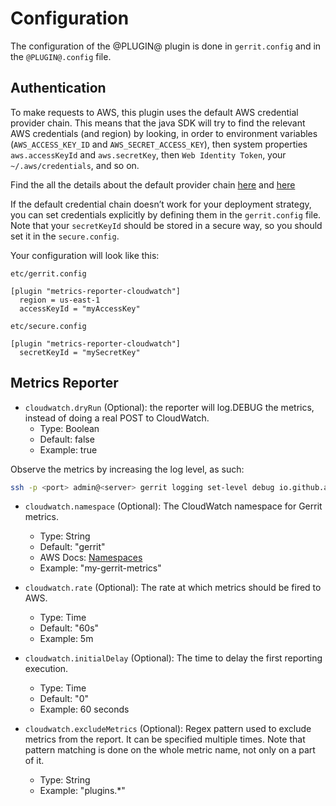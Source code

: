 # Configuration

The configuration of the @PLUGIN@ plugin is done in `gerrit.config` and in the
`@PLUGIN@.config` file.


## Authentication

To make requests to AWS, this plugin uses the default AWS credential provider
chain. This means that the java SDK will try to find the relevant AWS
credentials (and region) by looking, in order to environment variables
(`AWS_ACCESS_KEY_ID` and `AWS_SECRET_ACCESS_KEY`), then system properties
`aws.accessKeyId` and `aws.secretKey`, then `Web Identity Token`, your
`~/.aws/credentials`, and so on.

Find the all the details about the default provider chain
[here](https://docs.aws.amazon.com/sdk-for-java/v1/developer-guide/credentials.html) and
[here](https://docs.aws.amazon.com/sdk-for-java/v1/developer-guide/setup-credentials.html)

If the default credential chain doesn’t work for your deployment strategy, you can
set credentials explicitly by defining them in the `gerrit.config` file.
Note that your `secretKeyId` should be stored in a secure way, so you should set
it in the `secure.config`.

Your configuration will look like this:

`etc/gerrit.config`
```
[plugin "metrics-reporter-cloudwatch"]
  region = us-east-1
  accessKeyId = "myAccessKey"
```

`etc/secure.config`
```
[plugin "metrics-reporter-cloudwatch"]
  secretKeyId = "mySecretKey"
```

## Metrics Reporter

* `cloudwatch.dryRun` (Optional): the reporter will log.DEBUG the metrics,
instead of doing a real POST to CloudWatch.
    * Type: Boolean
    * Default: false
    * Example: true

Observe the metrics by increasing the log level, as such:

```bash
ssh -p <port> admin@<server> gerrit logging set-level debug io.github.azagniotov.metrics.reporter.cloudwatch.CloudWatchReporter
```

* `cloudwatch.namespace` (Optional): The CloudWatch namespace for Gerrit metrics.
    * Type: String
    * Default: "gerrit"
    * AWS Docs: [Namespaces](https://docs.aws.amazon.com/AmazonCloudWatch/latest/monitoring/cloudwatch_concepts.html#Namespace)
    * Example: "my-gerrit-metrics"

* `cloudwatch.rate` (Optional): The rate at which metrics should be fired to AWS.
    * Type: Time
    * Default: "60s"
    * Example: 5m

* `cloudwatch.initialDelay` (Optional): The time to delay the first reporting
execution.
    * Type: Time
    * Default: "0"
    * Example: 60 seconds

* `cloudwatch.excludeMetrics` (Optional): Regex pattern used to exclude metrics from the report. It can be specified multiple times.
Note that pattern matching is done on the whole metric name, not only on a part of it.
    * Type: String
    * Example: "plugins.*"